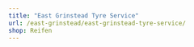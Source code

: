 ```yaml
---
title: "East Grinstead Tyre Service"
url: /east-grinstead/east-grinstead-tyre-service/
shop: Reifen
---
```

